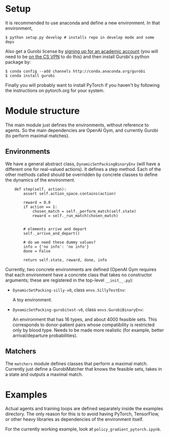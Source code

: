 # Setup

It is recommended to use anaconda and define a new environment. In that environment,

    $ python setup.py develop # installs repo in develop mode and some deps

Also get a Gurobi license by [signing up for an academic account](http://www.gurobi.com/academia/for-universities<Paste>) (you will need to be [on the CS VPN](https://helpdesk.cs.umd.edu/faq/connecting/vpn/) to do this) and then install Gurobi's python package by:

    $ conda config --add channels http://conda.anaconda.org/gurobi
    $ conda install gurobi

Finally you will probably want to install PyTorch if you haven't by following the instructions on pytorch.org for your system.

# Module structure

The main module just defines the environments, without reference to agents. So the main dependencies are OpenAI Gym, and currently Gurobi (to perform maximal matches).

## Environments

We have a general abstract class, `DynamicSetPackingBinaryEnv` (will have a different one for real-valued actions). It defines a step method. Each of the other methods called should be overridden by concrete classes to define the dynamics of the environment.

        def step(self, action):
            assert self.action_space.contains(action)

            reward = 0.0
            if action == 1:
                chosen_match = self._perform_match(self.state)
                reward = self._run_match(chosen_match)
    
    
            # elements arrive and depart
            self._arrive_and_depart()
    
            # do we need these dummy values?
            info = {'no info': 'no info'}
            done = False

            return self.state, reward, done, info
	    
Currently, two concrete environments are defined (OpenAI Gym requires that each environment have a concrete class that takes no constructor arguments; these are registered in the top-level `__init__.py`):

- `DynamicSetPacking-silly-v0`, class `envs.SillyTestEnv`:

	A toy environment.

- `DynamicSetPacking-gurobitest-v0`, class `envs.GurobiBinaryEnv`:
	
	An environment that has 16 types, and about 4000 feasible sets. This corresponds to donor-patient pairs whose compatibility is restricted only by blood type. Needs to be made more realistic (for example, better arrival/departure probabilities).

## Matchers

The `matchers` module defines classes that perform a maximal match. Currently just define a GurobiMatcher that knows the feasible sets, takes in a state and outputs a maximal match.

# Examples

Actual agents and training loops are defined separately inside the examples
directory. The only reason for this is to avoid having PyTorch, TensorFlow, or
other heavy libraries as dependencies of the environment itself.

For the currently working example, look at `policy_gradient_pytorch.ipynb`. 
